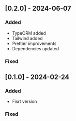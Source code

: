## [0.2.0] - 2024-06-07

### Added

- TypeORM added
- Tailwind added
- Prettier improvements
- Dependencies updated

### Fixed

## [0.1.0] - 2024-02-24

### Added

- Fisrt version

### Fixed
